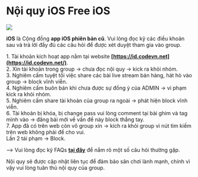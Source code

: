 # Nội quy iOS Free iOS
<div class="text-center">
    <img class="img-fluid" src="https://%WEB/AppIcon.png" style="max-width: 5rem">
	
</div>

<div class="entry-content">

**iOS** là Cộng đồng **app iOS phiên bản cũ**. Vui lòng đọc kỹ các điều khoản sau và trả lời đầy đủ các câu hỏi để được xét duyệt tham gia vào group.

1\. Tài khoản kích hoạt app nằm tại website **[https://id.codevn.net](https://id.codevn.net/)**.  
2\. Xin tài khoản trong group -> chưa đọc nội quy -> kick ra khỏi nhóm.  
3\. Nghiêm cấm tuyệt tối việc share các bài live stream bán hàng, hát hò vào group -> block vĩnh viễn.  
4\. Nghiêm cấm buôn bán khi chưa được sự đồng ý của ADMIN -> vi phạm kick ra khỏi nhóm.  
5\. Nghiêm cấm share tài khoản của group ra ngoài -> phát hiện block vĩnh viễn.  
6\. Tài khoản bị khóa, bị change pass vui lòng comment tại bài ghim và tag mình vào -> đăng bài mới về vấn đề này block thẳng tay.  
7\. App đã có trên web còn vô group xin -> kích ra khỏi group vì nút tìm kiếm trên web không phải để cho vui.  
Lần 2 tái phạm -> Block.

–> Vui lòng đọc kỹ FAQs **[tại đây](https://ios.codevn.net/faqs/)** để nắm rõ một số câu hỏi thường gặp.

Nội quy sẽ được cập nhật liên tục để đảm bảo sân chơi lành mạnh, chính vì vậy vui lòng tuân thủ nội quy của group.

</div>